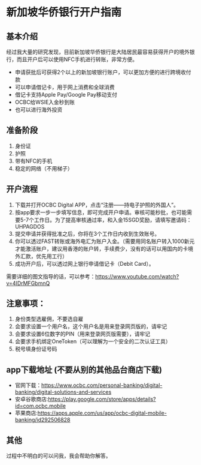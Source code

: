 

# 新加坡华侨银行开户指南

## 基本介绍
经过我大量的研究发现，目前新加坡华侨银行是大陆居民最容易获得开户的境外银行，而且开户后可以使用NFC手机进行转账，非常方便。
- 申请获批后可获得2个以上的新加坡银行账户，可以更加方便的进行跨境收付款
- 可以申请借记卡，用于网上消费和全球消费
- 借记卡支持Apple Pay/Google Pay移动支付
- OCBC给WSIE入金秒到账
- 也可以进行海外投资

## 准备阶段
1. 身份证
2. 护照
3. 带有NFC的手机
4. 稳定的网络（不用梯子）


## 开户流程
1. 下载并打开OCBC Digital APP，点击“注册——持电子护照的外国人”。
2. 按app要求一步一步填写信息，即可完成开户申请。审核可能秒批，也可能需要5-7个工作日。为了提高审核通过率，和入金15SGD奖励，请填写邀请码：UHPAGDOS
3. 提交申请并获得批准之后，你将在3个工作日内收到生效账号。
4. 你可以透过FAST转账或海外电汇为账户入金。（需要用同名账户转入1000新元才能激活账户，建议用香港的账户转，手续费少，没有的话可以用国内的卡境外汇款，优先用工行）
5. 成功开户后，可以透过网上银行申请借记卡（Debit Card）。

需要详细的图文指导的话，可以参考：https://www.youtube.com/watch?v=4IDrMFGbmnQ

## 注意事项：
1. 身份类型选雇佣，不要选自雇
2. 会要求设置一个用户名，这个用户名是用来登录网页版的，请牢记
3. 会要求设置6位数字的PIN（用来登录网页版需要），请牢记
4. 会要求手机绑定OneToken（可以理解为一个安全的二次认证工具）
5. 税号填身份证号码


## app下载地址 (不要从别的其他品台商店下载)
- 官网下载：https://www.ocbc.com/personal-banking/digital-banking/digital-solutions-and-services
- 安卓谷歌商店:https://play.google.com/store/apps/details?id=com.ocbc.mobile
- 苹果商店:https://apps.apple.com/us/app/ocbc-digital-mobile-banking/id292506828

## 其他
过程中不明白的可以问我，我会帮助你解答。

